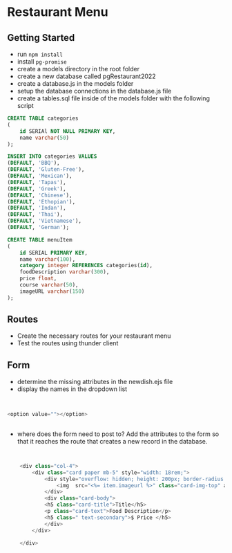 
# Restaurant Menu 

## Getting Started
- run `npm install` 
- install `pg-promise`
- create a models directory in the root folder
- create a new database called pgRestaurant2022 
- create a database.js in the models folder 
- setup the database connections in the database.js file 
- create a tables.sql file inside of the models folder with the following script

```sql 
CREATE TABLE categories
(
    id SERIAl NOT NULL PRIMARY KEY,
    name varchar(50)
);

INSERT INTO categories VALUES 
(DEFAULT, 'BBQ'),
(DEFAULT, 'Gluten-Free'),
(DEFAULT, 'Mexican'),
(DEFAULT, 'Tapas'),
(DEFAULT, 'Greek'),
(DEFAULT, 'Chinese'),
(DEFAULT, 'Ethopian'),
(DEFAULT, 'Indan'),
(DEFAULT, 'Thai'),
(DEFAULT, 'Vietnamese'),
(DEFAULT, 'German'); 

CREATE TABLE menuItem
(
    id SERIAL PRIMARY KEY,
    name varchar(100),
    category integer REFERENCES categories(id),
    foodDescription varchar(300),
    price float,
    course varchar(50),
    imageURL varchar(150)
);

```

## Routes
- Create the necessary routes for your restaurant menu
- Test the routes using thunder client
## Form 

- determine the missing attributes in the newdish.ejs file 
- display the names in the dropdown list

```js
 

<option value=""></option>
           

```

- where does the form need to post to?  Add the attributes to the form so that it reaches the route that creates a new record in the database. 


```js


    <div class="col-4">
        <div class="card paper mb-5" style="width: 18rem;">
            <div style="overflow: hidden; height: 200px; border-radius: 10px;">
                <img  src="<%= item.imageurl %>" class="card-img-top" alt="...">
            </div>
            <div class="card-body">
            <h5 class="card-title">Title</h5>
            <p class="card-text">Food Description</p>
            <h5 class=" text-secondary">$ Price </h5>
            </div>
        </div>

    </div>
            
```



